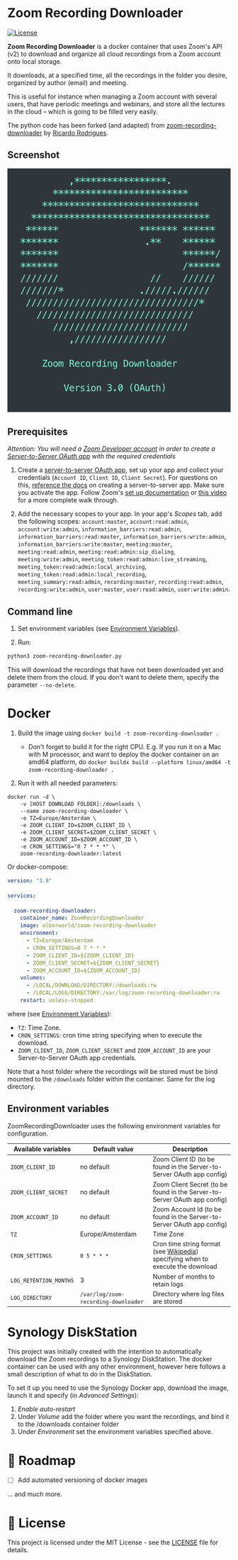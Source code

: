 # Zoom Recording Downloader

[![License](https://img.shields.io/badge/license-MIT-brown.svg)](https://raw.githubusercontent.com/ricardorodrigues-ca/zoom-recording-downloader/master/LICENSE)

**Zoom Recording Downloader** is a docker container that uses Zoom's API (v2) to download and organize all cloud recordings from a Zoom account onto local storage.

It downloads, at a specified time, all the recordings in the folder you desire, organized by author (email) and meeting.

This is useful for instance when managing a Zoom account with several users, that have periodic meetings and webinars, and store all the lectures in the cloud – which is going to be filled very easily.

The python code has been forked (and adapted) from [zoom-recording-downloader](https://github.com/ricardorodrigues-ca/zoom-recording-downloader) by [Ricardo Rodrigues](https://github.com/ricardorodrigues-ca).

## Screenshot ##
![screenshot](screenshot.png)

## Prerequisites ##

_Attention: You will need a [Zoom Developer account](https://marketplace.zoom.us/) in order to create a [Server-to-Server OAuth app](https://developers.zoom.us/docs/internal-apps) with the required credentials_

1. Create a [server-to-server OAuth app](https://marketplace.zoom.us/user/build), set up your app and collect your credentials (`Account ID`, `Client ID`, `Client Secret`). For questions on this, [reference the docs](https://developers.zoom.us/docs/internal-apps/create/) on creating a server-to-server app. Make sure you activate the app. Follow Zoom's [set up documentation](https://marketplace.zoom.us/docs/guides/build/server-to-server-oauth-app/) or [this video](https://www.youtube.com/watch?v=OkBE7CHVzho) for a more complete walk through.

2. Add the necessary scopes to your app. In your app's _Scopes_ tab, add the following scopes: `account:master`, `account:read:admin`, `account:write:admin`, `information_barriers:read:admin`, `information_barriers:read:master`, `information_barriers:write:admin`, `information_barriers:write:master`, `meeting:master`, `meeting:read:admin`, `meeting:read:admin:sip_dialing`, `meeting:write:admin`, `meeting_token:read:admin:live_streaming`, `meeting_token:read:admin:local_archiving`, `meeting_token:read:admin:local_recording`, `meeting_summary:read:admin`, `recording:master`, `recording:read:admin`, `recording:write:admin`, `user:master`, `user:read:admin`, `user:write:admin`.

## Command line

1. Set environment variables (see [Environment Variables](#Environment-Variables)).

2. Run:

```sh
python3 zoom-recording-downloader.py
```

This will download the recordings that have not been downloaded yet and delete them from the cloud. If you don't want to delete them, specify the parameter `--no-delete`.

# Docker

1. Build the image using `docker build -t zoom-recording-downloader .`

    - Don't forget to build it for the right CPU. E.g. If you run it on a Mac with M processor, and want to deploy the docker container on an amd64 platform, do `docker buildx build --platform linux/amd64 -t zoom-recording-downloader .`

2. Run it with all needed parameters:

```console
docker run -d \
    -v [HOST DOWNLOAD FOLDER]:/downloads \
    --name zoom-recording-downloader \
    -e TZ=Europe/Amsterdam \
    -e ZOOM_CLIENT_ID=$ZOOM_CLIENT_ID \
    -e ZOOM_CLIENT_SECRET=$ZOOM_CLIENT_SECRET \
    -e ZOOM_ACCOUNT_ID=$ZOOM_ACCOUNT_ID \
    -e CRON_SETTINGS="0 7 * * *" \
    zoom-recording-downloader:latest
```

Or docker-compose:

```yaml
version: "3.9"

services:

  zoom-recording-downloader:
    container_name: ZoomRecordingDownloader
    image: alborworld/zoom-recording-downloader
    environment:
      - TZ=Europe/Amsterdam
      - CRON_SETTINGS=0 7 * * *
      - ZOOM_CLIENT_ID=${ZOOM_CLIENT_ID}
      - ZOOM_CLIENT_SECRET=${ZOOM_CLIENT_SECRET}
      - ZOOM_ACCOUNT_ID=${ZOOM_ACCOUNT_ID}
    volumes:
      - /LOCAL/DOWNLOAD/DIRECTORY:/downloads:rw
      - /LOCAL/LOGS/DIRECTORY:/var/log/zoom-recording-downloader:rw
    restart: unless-stopped
```

where (see [Environment Variables](#Environment-Variables)):
- `TZ`: Time Zone.
- `CRON_SETTINGS`: cron time string specifying when to execute the download.
- `ZOOM_CLIENT_ID`, `ZOOM_CLIENT_SECRET` and `ZOOM_ACCOUNT_ID` are your Server-to-Server OAuth app credentials.

Note that a host folder where the recordings will be stored must be bind mounted to the `/downloads` folder within the container. Same for the log directory.

## Environment variables

ZoomRecordingDownloader uses the following environment variables for configuration.

| Available variables   | Default value                        | Description                                                                             |
|-----------------------|--------------------------------------|-----------------------------------------------------------------------------------------|
| `ZOOM_CLIENT_ID`      | no default                           | Zoom Client ID (to be found in the Server-to-Server OAuth app config)                   |
| `ZOOM_CLIENT_SECRET`  | no default                           | Zoom Client Secret (to be found in the Server-to-Server OAuth app config)               |
| `ZOOM_ACCOUNT_ID`     | no default                           | Zoom Account Id (to be found in the Server-to-Server OAuth app config)                  |
| `TZ`                  | Europe/Amsterdam                     | Time Zone                                                                               | 
| `CRON_SETTINGS`       | `0 5 * * *`                          | Cron time string format (see [Wikipedia](https://en.wikipedia.org/wiki/Cron)) specifying when to execute the download |
| `LOG_RETENTION_MONTHS`| 3                                    | Number of months to retain logs                                                         |
| `LOG_DIRECTORY`       | `/var/log/zoom-recording-downloader` | Directory where log files are stored                                                    |

# Synology DiskStation

This project was initially created with the intention to automatically download the Zoom recordings to a Synology DiskStation. 
The docker container can be used with any other environment, however here follows a small description of what to do in the DiskStation.

To set it up you need to use the Synology Docker app, download the image, launch it and specify (in *Advanced Settings*):
1. *Enable auto-restart*
1. Under *Volume* add the folder where you want the recordings, and bind it to the /downloads container folder
1. Under *Environment* set the environment variables specified above.
   
# 🚧 Roadmap

- [ ] Add automated versioning of docker images

... and much more.

# 📄 License

This project is licensed under the MIT License - see the [LICENSE](LICENSE) file for details.